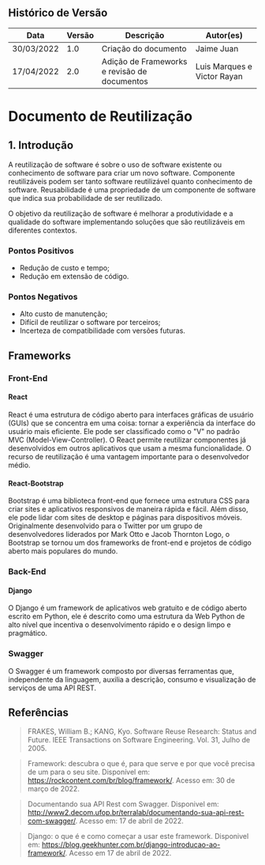 ## Histórico de Versão

| Data       | Versão | Descrição                                    | Autor(es)                  |
| ---------- | ------ | -------------------------------------------- | -------------------------- |
| 30/03/2022 | 1.0    | Criação do documento                         | Jaime Juan                 |
| 17/04/2022 | 2.0    | Adição de Frameworks e revisão de documentos | Luis Marques e Victor Rayan |

# Documento de Reutilização

## 1. Introdução

A reutilização de software é sobre o uso de software existente ou conhecimento de software para criar um novo software. Componente reutilizáveis podem ser tanto software reutilizável quanto conhecimento de software. Reusabilidade é uma propriedade de um componente de software que indica sua probabilidade de ser reutilizado.

O objetivo da reutilização de software é melhorar a produtividade e a qualidade do software implementando soluções que são reutilizáveis ​​em diferentes contextos.

### Pontos Positivos

-   Redução de custo e tempo;
-   Redução em extensão de código.

### Pontos Negativos

-   Alto custo de manutenção;
-   Difícil de reutilizar o software por terceiros;
-   Incerteza de compatibilidade com versões futuras.

## Frameworks

### Front-End

#### React

React é uma estrutura de código aberto para interfaces gráficas de usuário (GUIs) que se concentra em uma coisa: tornar a experiência da interface do usuário mais eficiente. Ele pode ser classificado como o "V" no padrão MVC (Model-View-Controller). O React permite reutilizar componentes já desenvolvidos em outros aplicativos que usam a mesma funcionalidade. O recurso de reutilização é uma vantagem importante para o desenvolvedor médio.

#### React-Bootstrap

Bootstrap é uma biblioteca front-end que fornece uma estrutura CSS para criar sites e aplicativos responsivos de maneira rápida e fácil. Além disso, ele pode lidar com sites de desktop e páginas para dispositivos móveis. Originalmente desenvolvido para o Twitter por um grupo de desenvolvedores liderados por Mark Otto e Jacob Thornton Logo, o Bootstrap se tornou um dos frameworks de front-end e projetos de código aberto mais populares do mundo.

### Back-End

#### Django

O Django é um framework de aplicativos web gratuito e de código aberto escrito em Python, ele é descrito como uma estrutura da Web Python de alto nível que incentiva o desenvolvimento rápido e o design limpo e pragmático.

### Swagger

O Swagger é um framework composto por diversas ferramentas que, independente da linguagem, auxilia a descrição, consumo e visualização de serviços de uma API REST.

## Referências

> FRAKES, William B.; KANG, Kyo. Software Reuse Research: Status and Future. IEEE Transactions on Software Engineering. Vol. 31, Julho de 2005.

> Framework: descubra o que é, para que serve e por que você precisa de um para o seu site. Disponível em: <https://rockcontent.com/br/blog/framework/>. Acesso em: 30 de março de 2022.

> Documentando sua API Rest com Swagger. Disponivel em: <http://www2.decom.ufop.br/terralab/documentando-sua-api-rest-com-swagger/>. Acesso em: 17 de abril de 2022.

> Django: o que é e como começar a usar este framework. Disponivel em: <https://blog.geekhunter.com.br/django-introducao-ao-framework/>. Acesso em 17 de abril de 2022.

